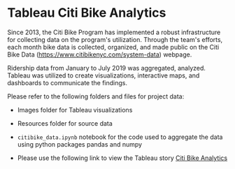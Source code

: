 # Tableau Citi Bike Analytics

Since 2013, the Citi Bike Program has implemented a robust infrastructure for collecting data on the program's utilization. Through the team's efforts, each month bike data is collected, organized, and made public on the Citi Bike Data (https://www.citibikenyc.com/system-data) webpage.

Ridership data from January to July 2019 was aggregated, analyzed. Tableau was utilized to create visualizations, interactive maps, and dashboards to communicate the findings. 

Please refer to the following folders and files for project data:
- Images folder for Tableau visualizations 

- Resources folder for source data

- `citibike_data.ipynb` notebook for the code used to aggregate the data using python packages pandas and numpy 

- Please use the following link to view the Tableau story [Citi Bike Analytics](https://public.tableau.com/profile/shayan.rizvi#!/)
